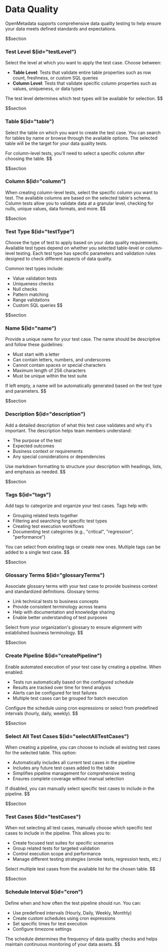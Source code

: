 # Data Quality

OpenMetadata supports comprehensive data quality testing to help ensure your data meets defined standards and expectations.

$$section
### Test Level $(id="testLevel")

Select the level at which you want to apply the test case. Choose between:
- **Table Level**: Tests that validate entire table properties such as row count, freshness, or custom SQL queries
- **Column Level**: Tests that validate specific column properties such as values, uniqueness, or data types

The test level determines which test types will be available for selection.
$$

$$section
### Table $(id="table")

Select the table on which you want to create the test case. You can search for tables by name or browse through the available options. The selected table will be the target for your data quality tests.

For column-level tests, you'll need to select a specific column after choosing the table.
$$

$$section
### Column $(id="column")

When creating column-level tests, select the specific column you want to test. The available columns are based on the selected table's schema. Column tests allow you to validate data at a granular level, checking for nulls, unique values, data formats, and more.
$$

$$section
### Test Type $(id="testType")

Choose the type of test to apply based on your data quality requirements. Available test types depend on whether you selected table-level or column-level testing. Each test type has specific parameters and validation rules designed to check different aspects of data quality.

Common test types include:
- Value validation tests
- Uniqueness checks
- Null checks
- Pattern matching
- Range validations
- Custom SQL queries
$$

$$section
### Name $(id="name")

Provide a unique name for your test case. The name should be descriptive and follow these guidelines:
- Must start with a letter
- Can contain letters, numbers, and underscores
- Cannot contain spaces or special characters
- Maximum length of 256 characters
- Must be unique within the test suite

If left empty, a name will be automatically generated based on the test type and parameters.
$$

$$section
### Description $(id="description")

Add a detailed description of what this test case validates and why it's important. The description helps team members understand:
- The purpose of the test
- Expected outcomes
- Business context or requirements
- Any special considerations or dependencies

Use markdown formatting to structure your description with headings, lists, and emphasis as needed.
$$

$$section
### Tags $(id="tags")

Add tags to categorize and organize your test cases. Tags help with:
- Grouping related tests together
- Filtering and searching for specific test types
- Creating test execution workflows
- Documenting test categories (e.g., "critical", "regression", "performance")

You can select from existing tags or create new ones. Multiple tags can be added to a single test case.
$$

$$section
### Glossary Terms $(id="glossaryTerms")

Associate glossary terms with your test case to provide business context and standardized definitions. Glossary terms:
- Link technical tests to business concepts
- Provide consistent terminology across teams
- Help with documentation and knowledge sharing
- Enable better understanding of test purposes

Select from your organization's glossary to ensure alignment with established business terminology.
$$

$$section
### Create Pipeline $(id="createPipeline")

Enable automated execution of your test case by creating a pipeline. When enabled:
- Tests run automatically based on the configured schedule
- Results are tracked over time for trend analysis
- Alerts can be configured for test failures
- Multiple test cases can be grouped for batch execution

Configure the schedule using cron expressions or select from predefined intervals (hourly, daily, weekly).
$$

$$section
### Select All Test Cases $(id="selectAllTestCases")

When creating a pipeline, you can choose to include all existing test cases for the selected table. This option:
- Automatically includes all current test cases in the pipeline
- Includes any future test cases added to the table
- Simplifies pipeline management for comprehensive testing
- Ensures complete coverage without manual selection

If disabled, you can manually select specific test cases to include in the pipeline.
$$

$$section
### Test Cases $(id="testCases")

When not selecting all test cases, manually choose which specific test cases to include in the pipeline. This allows you to:
- Create focused test suites for specific scenarios
- Group related tests for targeted validation
- Control execution scope and performance
- Manage different testing strategies (smoke tests, regression tests, etc.)

Select multiple test cases from the available list for the chosen table.
$$

$$section
### Schedule Interval $(id="cron")

Define when and how often the test pipeline should run. You can:
- Use predefined intervals (Hourly, Daily, Weekly, Monthly)
- Create custom schedules using cron expressions
- Set specific times for test execution
- Configure timezone settings

The schedule determines the frequency of data quality checks and helps maintain continuous monitoring of your data assets.
$$